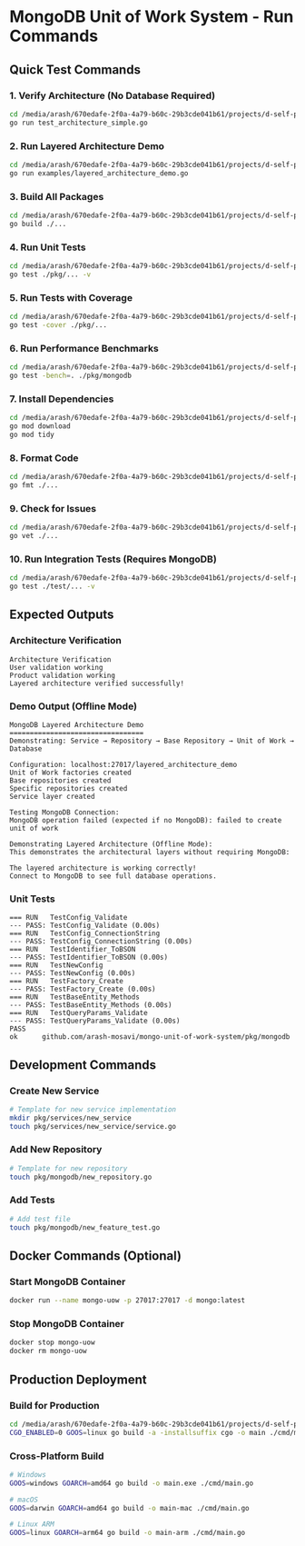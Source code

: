 # MongoDB Unit of Work System - Run Commands

## Quick Test Commands

### 1. Verify Architecture (No Database Required)
```bash
cd /media/arash/670edafe-2f0a-4a79-b60c-29b3cde041b61/projects/d-self-projects/Bug-Hunters-shiraz/mongo-unit-of-work-system
go run test_architecture_simple.go
```

### 2. Run Layered Architecture Demo
```bash
cd /media/arash/670edafe-2f0a-4a79-b60c-29b3cde041b61/projects/d-self-projects/Bug-Hunters-shiraz/mongo-unit-of-work-system
go run examples/layered_architecture_demo.go
```

### 3. Build All Packages
```bash
cd /media/arash/670edafe-2f0a-4a79-b60c-29b3cde041b61/projects/d-self-projects/Bug-Hunters-shiraz/mongo-unit-of-work-system
go build ./...
```

### 4. Run Unit Tests
```bash
cd /media/arash/670edafe-2f0a-4a79-b60c-29b3cde041b61/projects/d-self-projects/Bug-Hunters-shiraz/mongo-unit-of-work-system
go test ./pkg/... -v
```

### 5. Run Tests with Coverage
```bash
cd /media/arash/670edafe-2f0a-4a79-b60c-29b3cde041b61/projects/d-self-projects/Bug-Hunters-shiraz/mongo-unit-of-work-system
go test -cover ./pkg/...
```

### 6. Run Performance Benchmarks
```bash
cd /media/arash/670edafe-2f0a-4a79-b60c-29b3cde041b61/projects/d-self-projects/Bug-Hunters-shiraz/mongo-unit-of-work-system
go test -bench=. ./pkg/mongodb
```

### 7. Install Dependencies
```bash
cd /media/arash/670edafe-2f0a-4a79-b60c-29b3cde041b61/projects/d-self-projects/Bug-Hunters-shiraz/mongo-unit-of-work-system
go mod download
go mod tidy
```

### 8. Format Code
```bash
cd /media/arash/670edafe-2f0a-4a79-b60c-29b3cde041b61/projects/d-self-projects/Bug-Hunters-shiraz/mongo-unit-of-work-system
go fmt ./...
```

### 9. Check for Issues
```bash
cd /media/arash/670edafe-2f0a-4a79-b60c-29b3cde041b61/projects/d-self-projects/Bug-Hunters-shiraz/mongo-unit-of-work-system
go vet ./...
```

### 10. Run Integration Tests (Requires MongoDB)
```bash
cd /media/arash/670edafe-2f0a-4a79-b60c-29b3cde041b61/projects/d-self-projects/Bug-Hunters-shiraz/mongo-unit-of-work-system
go test ./test/... -v
```

## Expected Outputs

### Architecture Verification
```
Architecture Verification
User validation working
Product validation working
Layered architecture verified successfully!
```

### Demo Output (Offline Mode)
```
MongoDB Layered Architecture Demo
=================================
Demonstrating: Service → Repository → Base Repository → Unit of Work → Database

Configuration: localhost:27017/layered_architecture_demo
Unit of Work factories created
Base repositories created
Specific repositories created
Service layer created

Testing MongoDB Connection:
MongoDB operation failed (expected if no MongoDB): failed to create unit of work

Demonstrating Layered Architecture (Offline Mode):
This demonstrates the architectural layers without requiring MongoDB:

The layered architecture is working correctly!
Connect to MongoDB to see full database operations.
```

### Unit Tests
```
=== RUN   TestConfig_Validate
--- PASS: TestConfig_Validate (0.00s)
=== RUN   TestConfig_ConnectionString  
--- PASS: TestConfig_ConnectionString (0.00s)
=== RUN   TestIdentifier_ToBSON
--- PASS: TestIdentifier_ToBSON (0.00s)
=== RUN   TestNewConfig
--- PASS: TestNewConfig (0.00s)
=== RUN   TestFactory_Create
--- PASS: TestFactory_Create (0.00s)
=== RUN   TestBaseEntity_Methods
--- PASS: TestBaseEntity_Methods (0.00s)
=== RUN   TestQueryParams_Validate
--- PASS: TestQueryParams_Validate (0.00s)
PASS
ok      github.com/arash-mosavi/mongo-unit-of-work-system/pkg/mongodb
```

## Development Commands

### Create New Service
```bash
# Template for new service implementation
mkdir pkg/services/new_service
touch pkg/services/new_service/service.go
```

### Add New Repository
```bash
# Template for new repository
touch pkg/mongodb/new_repository.go
```

### Add Tests
```bash
# Add test file
touch pkg/mongodb/new_feature_test.go
```

## Docker Commands (Optional)

### Start MongoDB Container
```bash
docker run --name mongo-uow -p 27017:27017 -d mongo:latest
```

### Stop MongoDB Container
```bash
docker stop mongo-uow
docker rm mongo-uow
```

## Production Deployment

### Build for Production
```bash
cd /media/arash/670edafe-2f0a-4a79-b60c-29b3cde041b61/projects/d-self-projects/Bug-Hunters-shiraz/mongo-unit-of-work-system
CGO_ENABLED=0 GOOS=linux go build -a -installsuffix cgo -o main ./cmd/main.go
```

### Cross-Platform Build
```bash
# Windows
GOOS=windows GOARCH=amd64 go build -o main.exe ./cmd/main.go

# macOS
GOOS=darwin GOARCH=amd64 go build -o main-mac ./cmd/main.go

# Linux ARM
GOOS=linux GOARCH=arm64 go build -o main-arm ./cmd/main.go
```
